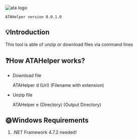 ![ata logo](https://i.postimg.cc/nccchBxv/atahelper-tool.png)

    ATAHelper version 0.0.1.0
        
## 💡Introduction

This tool is able of unzip or download files via command lines

## ❓How ATAHelper works?

- Download file

    ATAHelper d (Url) (Filename with extension)
    
- Unzip file

    ATAHelper e (Directory) (Output Directory)

## 🌞Windows Requirements

1.	.NET Framework 4.7.2 needed!

